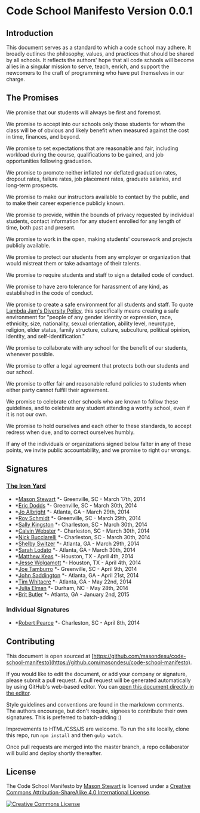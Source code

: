 # Code School Manifesto <span class="version">Version 0.0.1</span>

## Introduction

This document serves as a standard to which a code school may adhere. It broadly outlines the philosophy, values, and practices that should be shared by all schools. It reflects the authors' hope that all code schools will become allies in a singular mission to serve, teach, enrich, and support the newcomers to the craft of programming who have put themselves in our charge.

## The Promises

We promise that our students will always be first and foremost.

We promise to accept into our schools only those students for whom the class will be of obvious and likely benefit when measured against the cost in time, finances, and beyond.

We promise to set expectations that are reasonable and fair, including workload during the course, qualifications to be gained, and job opportunities following graduation. 

We promise to promote neither inflated nor deflated graduation rates, dropout rates, failure rates, job placement rates, graduate salaries, and long-term prospects. 

We promise to make our instructors available to contact by the public, and to make their career experience publicly known.

We promise to provide, within the bounds of privacy requested by individual students, contact information for any student enrolled for any length of time, both past and present.

We promise to work in the open, making students' coursework and projects publicly available.

We promise to protect our students from any employer or organization that would mistreat them or take advantage of their talents.

We promise to require students and staff to sign a detailed code of conduct.

We promise to have zero tolerance for harassment of any kind, as established in the code of conduct.

We promise to create a safe environment for all students and staff. To quote [Lambda Jam's Diversity Policy](http://www.lambdajam.com/policies.html), this specifically means creating a safe environment for "people of any gender identity or expression, race, ethnicity, size, nationality, sexual orientation, ability level, neurotype, religion, elder status, family structure, culture, subculture, political opinion, identity, and self-identification."

We promise to collaborate with any school for the benefit of our students, whenever possible.

We promise to offer a legal agreement that protects both our students and our school.

We promise to offer fair and reasonable refund policies to students when either party cannot fulfill their agreement.

We promise to celebrate other schools who are known to follow these guidelines, and to celebrate any student attending a worthy school, even if it is not our own.

We promise to hold ourselves and each other to these standards, to accept redress when due, and to correct ourselves humbly.

If any of the individuals or organizations signed below falter in any of these points, we invite public accountability, and we promise to right our wrongs. 

## Signatures
<!-- 
When adding signatures, please use the following patterns:

  For company names:
  ### [Moonshine School](http://your-schools-domain.com)

  For a company's employee (a signature under a company's name):
  * *[Alyssa P. Hacker](http://alyssa-p-hackers-domain.com) *- City, State - March 17th, 2014
  
  For an individual (a signature not associated with a company)
  ### Individual Signatures
  ...
  * *[Alyssa P. Hacker](http://alyssa-p-hackers-domain.com) *- City, State - March 17th, 2014

-->

### [The Iron Yard](http://theironyard.com)

* *[Mason Stewart](http://twitter.com/masondesu) *- Greenville, SC - March 17th, 2014
* *[Eric Dodds](http://twitter.com/ericdodds) *- Greenville, SC - March 30th, 2014
* *[Jo Albright](http://twitter.com/joalbright) *- Atlanta, GA - March 29th, 2014
* *[Roy Schmidt](http://twitter.com/cleasto) *- Greenville, SC - March 29th, 2014
* *[Sally Kingston](http://twitter.com/houserulessally) *- Charleston, SC - March 30th, 2014
* *[Calvin Webster](http://twitter.com/calweb) *- Charleston, SC - March 30th, 2014
* *[Nick Bucciarelli](http://twitter.com/n_bucciarelli) *- Charleston, SC - March 30th, 2014
* *[Shelby Switzer](http://twitter.com/switzerly) *- Atlanta, GA - March 29th, 2014
* *[Sarah Lodato](http://twitter.com/sarahbethlodato) *- Atlanta, GA - March 30th, 2014
* *[Matthew Keas](http://twitter.com/matthiasak) *- Houston, TX - April 4th, 2014
* *[Jesse Wolgamott](http://twitter.com/jwo) *- Houston, TX - April 4th, 2014
* *[Joe Tamburro](http://twitter.com/JoeyTamburro) *- Greenville, SC - April 9th, 2014
* *[John Saddington](http://twitter.com/saddington) *- Atlanta, GA - April 21st, 2014
* *[Tim Whitacre](http://twitter.com/timwco) *- Atlanta, GA - May 22nd, 2014
* *[Julia Elman](http://twitter.com/juliaelman) *- Durham, NC - May 28th, 2014
* *[Brit Butler](http://twitter.com/redline6561) *- Atlanta, GA - January 2nd, 2015

### Individual Signatures
* *[Robert Pearce](https://twitter.com/RobertWPearce) *- Charleston, SC - April 8th, 2014

## Contributing

This document is open sourced at [https://github.com/masondesu/code-school-manifesto](https://github.com/masondesu/code-school-manifesto). 

If you would like to edit the document, or add your company or signature, please submit a pull request. A pull request will be generated automatically by using GitHub's web-based editor. You can [open this document directly in the editor](https://github.com/masondesu/code-school-manifesto/edit/master/README.md).

Style guidelines and conventions are found in the markdown comments. The authors encourage, but don't require, signees to contribute their own signatures. This is preferred to batch-adding :)

Improvements to HTML/CSS/JS are welcome. To run the site locally, clone this repo, run `npm install` and then `gulp watch`.

Once pull requests are merged into the master branch, a repo collaborator will build and deploy shortly thereafter.



## License

<span xmlns:dct="http://purl.org/dc/terms/" property="dct:title">The Code School Manifesto</span> by <a xmlns:cc="http://creativecommons.org/ns#" href="http://twitter.com/masondesu" property="cc:attributionName" rel="cc:attributionURL">Mason Stewart</a> is licensed under a <a rel="license" href="http://creativecommons.org/licenses/by-sa/4.0/">Creative Commons Attribution-ShareAlike 4.0 International License</a>.

<a rel="license" href="http://creativecommons.org/licenses/by-sa/4.0/"><img alt="Creative Commons License" style="border-width:0" src="http://i.creativecommons.org/l/by-sa/4.0/88x31.png" /></a>
